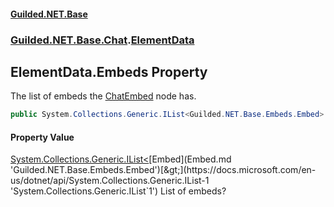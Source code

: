 #### [Guilded.NET.Base](Guilded_NET_Base.md 'Guilded.NET.Base')
### [Guilded.NET.Base.Chat](Guilded_NET_Base.md#Guilded_NET_Base_Chat 'Guilded.NET.Base.Chat').[ElementData](ElementData.md 'Guilded.NET.Base.Chat.ElementData')
## ElementData.Embeds Property
The list of embeds the [ChatEmbed](ChatEmbed.md 'Guilded.NET.Base.Chat.ChatEmbed') node has.  
```csharp
public System.Collections.Generic.IList<Guilded.NET.Base.Embeds.Embed> Embeds { get; set; }
```
#### Property Value
[System.Collections.Generic.IList&lt;](https://docs.microsoft.com/en-us/dotnet/api/System.Collections.Generic.IList-1 'System.Collections.Generic.IList`1')[Embed](Embed.md 'Guilded.NET.Base.Embeds.Embed')[&gt;](https://docs.microsoft.com/en-us/dotnet/api/System.Collections.Generic.IList-1 'System.Collections.Generic.IList`1')
List of embeds?
